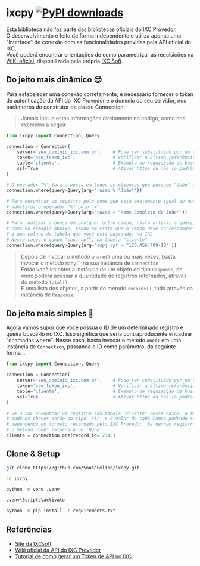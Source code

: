 
# ixcpy [![PyPI downloads](https://img.shields.io/pypi/dm/ixcpy.svg)](https://pypi.org/project/ixcpy/)

Esta biblioteca não faz parte das bibliotecas oficiais do <a href="https://ixcsoft.com/ixc-provedor" target="_blank">IXC Provedor</a>.\
O desenvolvimento é feito de forma independente e utiliza apenas uma "interface" de conexão com as funcionalidades providas pela API oficial do IXC.\
Você poderá encontrar orientações de como parametrizar as requisições na <a href="https://wikiapiprovedor.ixcsoft.com.br/" target="_blank">WIKI oficial</a>, disponilizada pela própria <a href="https://ixcsoft.com/" target="_blank">IXC Soft</a>.


## Do jeito mais dinâmico 😎

Para estabelecer uma conexão corretamente, é necessário fornecer o token de autenticação da API do IXC Provedor e o domínio do seu servidor, nos parâmetros do construtor da classe Connection.

> Jamais inclua estas informações diretamente no código, como nos exemplos a seguir

```python
from ixcpy import Connection, Query

connection = Connection(
    server='seu_domínio_ixc.com.br',    # Pode ser substituído por um endereço IP (não recomendado)
    token='seu_token_ixc',              # Verificar a última referência no final deste README
    table='cliente',                    # Exemplo de requisição de busca na tabela "cliente"
    ssl=True                            # Ativar https ou não (o padrão é True)
)

# O operador "%" fará a busca em todos os clientes que possuem "João" no campo "razao".
connection.where(query=Query(arg='razao % "João"'))

# Para encontrar um registro pelo nome que seja exatamente igual ao que você busca,
# substitua o operador "%" pelo "=".
connection.where(query=Query(arg='razao = "Nome Completo do João"'))

# Para realizar a busca em qualquer outro campo, basta alterar a query,
# como no exemplo abaixo, tendo em vista que o campo deve corresponder
# a uma coluna da tabela que você está buscando, no IXC.
# Nesse caso, o campo "cnpj_cpf", na tabela "cliente"
connection.where(query=Query(arg='cnpj_cpf = "123.456.789-10"'))
```

> Depois de invocar o método `where()` uma ou mais vezes, basta invocar o método `many()` na sua instância de `Connection`\
> Então você irá obter a instância de um objeto do tipo `Response`, de onde poderá acessar a quantidade de registros retornados, através do método `total()`.\
> E uma lista dos objetos, a partir do método `records()`, tudo através da instância de `Response`.


## Do jeito mais simples 🎯

Agora vamos supor que você possua o ID de um determinado registro e queira buscá-lo no IXC. Isso significa que seria contraproducente encadear "chamadas where". Nesse caso, basta invocar o método `one()` em uma instância de `Connection`, passando o ID como parâmetro, da seguinte forma...

```python
from ixcpy import Connection, Query

connection = Connection(
    server='seu_domínio_ixc.com.br',    # Pode ser substituído por um endereço IP (não recomendado)
    token='seu_token_ixc',              # Verificar a última referência no final deste README
    table='cliente',                    # Exemplo de requisição de busca na tabela "cliente"
    ssl=True                            # Ativar https ou não (o padrão é True)
)

# Se o IXC encontrar um registro (na tabela "cliente" nesse caso), o método "one" retornará um 'dict'
# onde as chaves serão do tipo 'str' e o valor de cada campo podendo ser 'str', 'int' ou 'bool',
# dependendo do formato retornado pelo IXC Provedor. Se nenhum registro for encontrado,
# o método "one" retornará um 'None'
cliente = connection.one(record_id=12345)
```


## Clone & Setup

```bash
git clone https://github.com/SousaFelipe/ixcpy.git
```
```bash
cd ixcpy
```
```bash
python -m venv .venv
```
```bash
.venv\Scripts\activate
```
```bash
python -m pip install -r requirements.txt
```


## Referências

  - [Site da IXCsoft](https://ixcsoft.com/)
  - [Wiki oficial da API do IXC Provedor](https://wikiapiprovedor.ixcsoft.com.br/)
  - [Tutorial de como gerar um Token de API no IXC](https://wiki.ixcsoft.com.br/pt-br/API/como_gerar_um_token_para_integra%C3%A7%C3%B5es_API)
